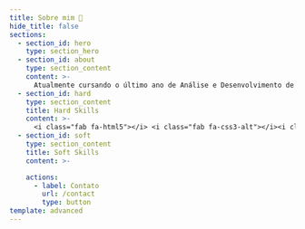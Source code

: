 ```yaml
---
title: Sobre mim 👨
hide_title: false
sections:
  - section_id: hero
    type: section_hero
  - section_id: about
    type: section_content
    content: >-
      Atualmente cursando o último ano de Análise e Desenvolvimento de Sistemas, e me aprofundando nos estudos de Desenvolvimento Web nas tecnologias React e Node.js. Também me aventurando no mobile com React Native. Possuo conhecimento em PHP, Python e banco de dados relacionais, bem como nas tecnologias do ambiente web.
  - section_id: hard
    type: section_content
    title: Hard Skills
    content: >-
      <i class="fab fa-html5"></i> <i class="fab fa-css3-alt"></i><i class="fab fa-sass"></i><i class="fab fa-js"></i> <i class="fab fa-react"></i> <i class="fab fa-node"></i> <i class="fab fa-npm"></i> <i class="fab fa-yarn"></i> <i class="fab fa-docker"></i> <i class="fab fa-git-square"></i></i><i class="fab fa-github"></i> <i class="fab fa-gitlab"></i> <i class="fab fa-linux"></i> <i class="fab fa-ubuntu"></i>
  - section_id: soft
    type: section_content
    title: Soft Skills
    content: >-

    actions:
      - label: Contato
        url: /contact
        type: button
template: advanced
---
```

